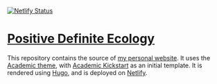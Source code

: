 [![Netlify Status](https://api.netlify.com/api/v1/badges/45b68e79-2229-4bba-9adf-fab3867ffd8f/deploy-status)](https://app.netlify.com/sites/posdefecology/deploys)

# [Positive Definite Ecology](https://www.posdefecology.net)

This repository contains the source of [my personal website](https://www.posdefecology.net). It uses the [Academic theme](https://sourcethemes.com/academic/docs/), with [Academic Kickstart](https://github.com/sourcethemes/academic-kickstart) as an initial template. It is rendered using [Hugo](https://gohugo.io/), and is deployed on [Netlify](https://www.netlify.com).
